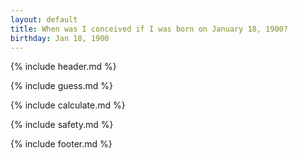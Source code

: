 ```yaml
---
layout: default
title: When was I conceived if I was born on January 18, 1900?
birthday: Jan 18, 1900
---
```


{% include header.md %}

{% include guess.md %}

{% include calculate.md %}

{% include safety.md %}

{% include footer.md %}



